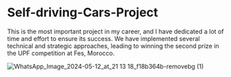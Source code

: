 
# Self-driving-Cars-Project
This is the most important project in my career, and I have dedicated a lot of time and effort to ensure its success. We have implemented several technical and strategic approaches, leading to winning the second prize in the UPF competition at Fes, Morocco.

![WhatsApp_Image_2024-05-12_at_21 13 18_f18b364b-removebg (1)](https://github.com/arabio-arab/Self-driving-Cars-Project/assets/151984197/c701a14b-7dd2-4408-b333-ca94e24b63b2)
